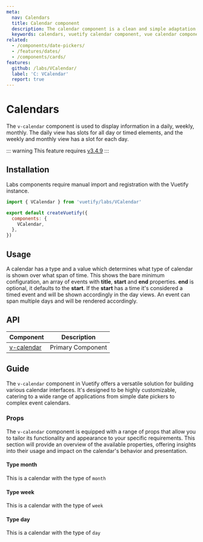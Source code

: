 ```yaml
---
meta:
  nav: Calendars
  title: Calendar component
  description: The calendar component is a clean and simple adaptation to the popular Google Calendar application.
  keywords: calendars, vuetify calendar component, vue calendar component
related:
  - /components/date-pickers/
  - /features/dates/
  - /components/cards/
features:
  github: /labs/VCalendar/
  label: 'C: VCalendar'
  report: true
---
```


# Calendars

The `v-calendar` component is used to display information in a daily, weekly, monthly. The daily view has slots for all day or timed elements, and the weekly and monthly view has a slot for each day.

<PageFeatures />

::: warning
This feature requires [v3.4.9](/getting-started/release-notes/?version=v3.4.9)
:::

## Installation

Labs components require manual import and registration with the Vuetify instance.

```js { resource="src/plugins/vuetify.js" }
import { VCalendar } from 'vuetify/labs/VCalendar'

export default createVuetify({
  components: {
    VCalendar,
  },
})
```

## Usage

A calendar has a type and a value which determines what type of calendar is shown over what span of time. This shows the bare minimum configuration, an array of events with **title**, **start** and **end** properties. **end** is optional, it defaults to the **start**. If the **start** has a time it's considered a timed event and will be shown accordingly in the day views. An event can span multiple days and will be rendered accordingly.

<ExamplesExample file="v-calendar/usage" />

<PromotedEntry />

## API

| Component | Description |
| - | - |
| [v-calendar](/api/v-calendar/) | Primary Component |

<ApiInline hide-links />

## Guide

The `v-calendar` component in Vuetify offers a versatile solution for building various calendar interfaces. It's designed to be highly customizable, catering to a wide range of applications from simple date pickers to complex event calendars.

### Props

The `v-calendar` component is equipped with a range of props that allow you to tailor its functionality and appearance to your specific requirements. This section will provide an overview of the available properties, offering insights into their usage and impact on the calendar's behavior and presentation.

#### Type month

This is a calendar with the type of `month`

<ExamplesExample file="v-calendar/prop-type-month" />

#### Type week

This is a calendar with the type of `week`

<ExamplesExample file="v-calendar/prop-type-week" />

#### Type day

This is a calendar with the type of `day`

<ExamplesExample file="v-calendar/prop-type-day" />
